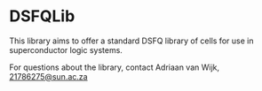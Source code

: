 # DSFQLib
This library aims to offer a standard DSFQ library of cells for use in superconductor logic systems.

For questions about the library, contact Adriaan van Wijk, 21786275@sun.ac.za

